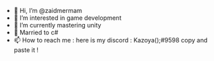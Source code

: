- 👋 Hi, I’m @zaidmermam
- 👀 I’m interested in game development
- 🌱 I’m currently mastering unity
- 💞️ Married to c#
- 📫 How to reach me : here is my discord : Kazoya();#9598 copy and paste it !

<!---
zaidmermam/zaidmermam is a ✨ special ✨ repository because its `README.md` (this file) appears on your GitHub profile.
You can click the Preview link to take a look at your changes.
--->
